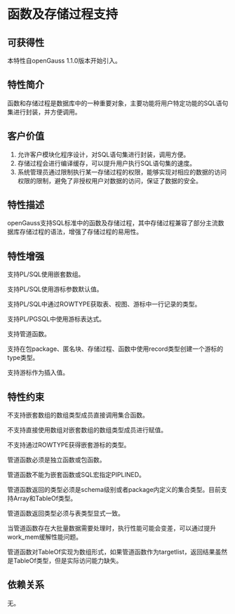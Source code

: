# 函数及存储过程支持<a name="ZH-CN_TOPIC_0000001152195137"></a>

## 可获得性<a name="section56086982"></a>

本特性自openGauss 1.1.0版本开始引入。

## 特性简介<a name="section35020791"></a>

函数和存储过程是数据库中的一种重要对象，主要功能将用户特定功能的SQL语句集进行封装，并方便调用。

## 客户价值<a name="section46751668"></a>

1.  允许客户模块化程序设计，对SQL语句集进行封装，调用方便。
2.  存储过程会进行编译缓存，可以提升用户执行SQL语句集的速度。
3.  系统管理员通过限制执行某一存储过程的权限，能够实现对相应的数据的访问权限的限制，避免了非授权用户对数据的访问，保证了数据的安全。

## 特性描述<a name="section18111828"></a>

openGauss支持SQL标准中的函数及存储过程，其中存储过程兼容了部分主流数据库存储过程的语法，增强了存储过程的易用性。

## 特性增强<a name="section28788730"></a>

支持PL/SQL使用嵌套数组。

支持PL/SQL使用游标参数默认值。

支持PL/SQL中通过ROWTYPE获取表、视图、游标中一行记录的类型。

支持PL/PGSQL中使用游标表达式。

支持管道函数。

支持在包package、匿名块、存储过程、函数中使用record类型创建一个游标的type类型。

支持游标作为插入值。

## 特性约束<a name="section06531946143616"></a>

不支持嵌套数组的数组类型成员直接调用集合函数。

不支持直接使用数组对嵌套数组的数组类型成员进行赋值。

不支持通过ROWTYPE获得嵌套游标的类型。

管道函数必须是独立函数或包函数。

管道函数不能为嵌套函数或SQL宏指定PIPLINED。

管道函数返回的类型必须是schema级别或者package内定义的集合类型。目前支持Array和TableOf类型。

管道函数返回类型必须与表类型显式一致。

当管道函数存在大批量数据需要处理时，执行性能可能会变差，可以通过提升work_mem缓解性能问题。

管道函数对TableOf实现为数组形式，如果管道函数作为targetlist，返回结果虽然是TableOf类型，但是实际访问能力缺失。

## 依赖关系<a name="section57771982"></a>

无。

